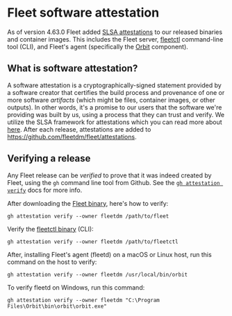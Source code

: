 # Fleet software attestation

As of version 4.63.0 Fleet added [SLSA attestations](https://slsa.dev/) to our released binaries and container images.  This includes the Fleet server, [fleetctl](https://fleetdm.com/docs/get-started/anatomy#fleetctl) command-line tool (CLI), and Fleet's agent (specifically the [Orbit](https://fleetdm.com/docs/get-started/anatomy#fleetd) component).

## What is software attestation?

A software attestation is a cryptographically-signed statement provided by a software creator that certifies the build process and provenance of one or more software _artifacts_ (which might be files, container images, or other outputs). In other words, it's a promise to our users that the software we're providing was built by us, using a process that they can trust and verify. We utilize the SLSA framework for attestations which you can read more about [here](https://slsa.dev/).  After each release, attestations are added to https://github.com/fleetdm/fleet/attestations.

## Verifying a release

Any Fleet release can be _verified_ to prove that it was indeed created by Fleet, using the `gh` command line tool from Github.  See the [`gh attestation verify`](https://cli.github.com/manual/gh_attestation_verify) docs for more info.

After downloading the [Fleet binary](https://github.com/fleetdm/fleet/releases), here's how to verify:

```
gh attestation verify --owner fleetdm /path/to/fleet
```

Verify the [fleetctl binary](https://github.com/fleetdm/fleet/releases) (CLI):

```
gh attestation verify --owner fleetdm /path/to/fleetctl
```

After, installing Fleet's agent (fleetd) on a macOS or Linux host, run this command on the host to verify:

```
gh attestation verify --owner fleetdm /usr/local/bin/orbit
```

To verify fleetd on Windows, run this command:

```
gh attestation verify --owner fleetdm "C:\Program Files\Orbit\bin\orbit\orbit.exe"
```

<meta name="authorGitHubUsername" value="sgress454">
<meta name="authorFullName" value="Scott Gress">
<meta name="publishedOn" value="2025-01-14">
<meta name="articleTitle" value="Fleet software attestation">
<meta name="category" value="guides">
